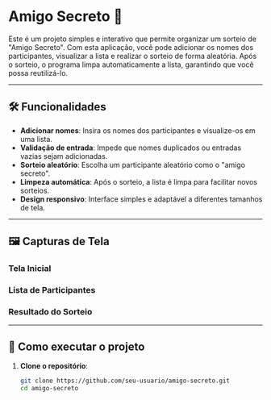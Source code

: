 # Amigo Secreto 🎁

Este é um projeto simples e interativo que permite organizar um sorteio de "Amigo Secreto". Com esta aplicação, você pode adicionar os nomes dos participantes,
visualizar a lista e realizar o sorteio de forma aleatória. Após o sorteio, o programa limpa automaticamente a lista, garantindo que você possa reutilizá-lo.

---

## 🛠️ Funcionalidades

- **Adicionar nomes**: Insira os nomes dos participantes e visualize-os em uma lista.
- **Validação de entrada**: Impede que nomes duplicados ou entradas vazias sejam adicionadas.
- **Sorteio aleatório**: Escolha um participante aleatório como o "amigo secreto".
- **Limpeza automática**: Após o sorteio, a lista é limpa para facilitar novos sorteios.
- **Design responsivo**: Interface simples e adaptável a diferentes tamanhos de tela.

---

## 🖼️ Capturas de Tela

### Tela Inicial



### Lista de Participantes


### Resultado do Sorteio


---

## 🚀 Como executar o projeto

1. **Clone o repositório**:
   ```bash
   git clone https://github.com/seu-usuario/amigo-secreto.git
   cd amigo-secreto
